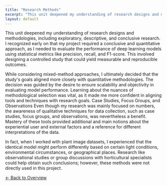 ```yaml
---
title: "Research Methods"
excerpt: "This unit deepened my understanding of research designs and methodologies, including exploratory, descriptive, and concl..."
layout: default
---
```


This unit deepened my understanding of research designs and methodologies, including exploratory, descriptive, and conclusive research. I recognized early on that my project required a conclusive and quantitative approach, as I needed to evaluate the performance of deep learning models using statistical metrics like precision, recall, and F1-score. This involved designing a controlled study that could yield measurable and reproducible outcomes.

While considering mixed-method approaches, I ultimately decided that the study's goals aligned more closely with quantitative methodologies. The decision was guided by the desire to ensure scalability and objectivity in evaluating model performance. Learning about the nuances of methodological selection was vital, as it made me more confident in aligning tools and techniques with research goals. Case Studies, Focus Groups, and Observations Even though my research was mainly focused on numbers, the awareness of qualitative techniques for data collection, such as case studies, focus groups, and observations, was nevertheless a benefit. Mastery of these tools provided additional and main notions about the experiential user and external factors and a reference for different interpretations of the data.

In fact, when I worked with plant image datasets, I experienced that the identical model might perform differently based on certain light conditions, environmental circumstances, or geographical places. Research like observational studies or group discussions with horticultural specialists could help obtain such conclusions; however, these methods were not directly used in this project.

[← Back to Overview](portfolio-4.md)
